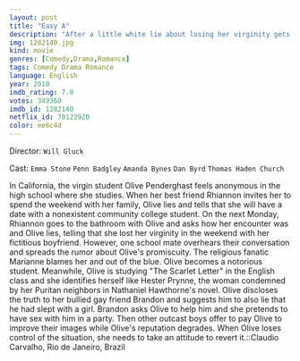 ```yaml
---
layout: post
title: "Easy A"
description: "After a little white lie about losing her virginity gets out, a clean cut high school girl sees her life paralleling Hester Prynne's in The Scarlet Letter, which she is currently studying in school - until she decides to use the rumor mill to advance her social and financial standing..."
img: 1282140.jpg
kind: movie
genres: [Comedy,Drama,Romance]
tags: Comedy Drama Romance 
language: English
year: 2010
imdb_rating: 7.0
votes: 349360
imdb_id: 1282140
netflix_id: 70123920
color: ee6c4d
---
```

Director: `Will Gluck`  

Cast: `Emma Stone` `Penn Badgley` `Amanda Bynes` `Dan Byrd` `Thomas Haden Church` 

In California, the virgin student Olive Penderghast feels anonymous in the high school where she studies. When her best friend Rhiannon invites her to spend the weekend with her family, Olive lies and tells that she will have a date with a nonexistent community college student. On the next Monday, Rhiannon goes to the bathroom with Olive and asks how her encounter was and Olive lies, telling that she lost her virginity in the weekend with her fictitious boyfriend. However, one school mate overhears their conversation and spreads the rumor about Olive's promiscuity. The religious fanatic Marianne blames her and out of the blue. Olive becomes a notorious student. Meanwhile, Olive is studying "The Scarlet Letter" in the English class and she identifies herself like Hester Prynne, the woman condemned by her Puritan neighbors in Nathaniel Hawthorne's novel. Olive discloses the truth to her bullied gay friend Brandon and suggests him to also lie that he had slept with a girl. Brandon asks Olive to help him and she pretends to have sex with him in a party. Then other outcast boys offer to pay Olive to improve their images while Olive's reputation degrades. When Olive loses control of the situation, she needs to take an attitude to revert it.::Claudio Carvalho, Rio de Janeiro, Brazil